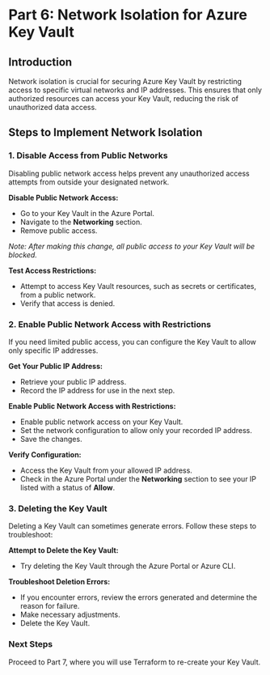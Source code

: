 # Part 6: Network Isolation for Azure Key Vault

## **Introduction**
Network isolation is crucial for securing Azure Key Vault by restricting access to specific virtual networks and IP addresses. This ensures that only authorized resources can access your Key Vault, reducing the risk of unauthorized data access.

## **Steps to Implement Network Isolation**

### **1. Disable Access from Public Networks**

Disabling public network access helps prevent any unauthorized access attempts from outside your designated network.

**Disable Public Network Access:**
- Go to your Key Vault in the Azure Portal.
- Navigate to the **Networking** section.
- Remove public access.

*Note: After making this change, all public access to your Key Vault will be blocked.*

**Test Access Restrictions:**
- Attempt to access Key Vault resources, such as secrets or certificates, from a public network.
- Verify that access is denied.

### **2. Enable Public Network Access with Restrictions**

If you need limited public access, you can configure the Key Vault to allow only specific IP addresses.

**Get Your Public IP Address:**
- Retrieve your public IP address.
- Record the IP address for use in the next step.

**Enable Public Network Access with Restrictions:**
- Enable public network access on your Key Vault.
- Set the network configuration to allow only your recorded IP address.
- Save the changes.

**Verify Configuration:**
- Access the Key Vault from your allowed IP address.
- Check in the Azure Portal under the **Networking** section to see your IP listed with a status of **Allow**.

### **3. Deleting the Key Vault**

Deleting a Key Vault can sometimes generate errors. Follow these steps to troubleshoot:

**Attempt to Delete the Key Vault:**
- Try deleting the Key Vault through the Azure Portal or Azure CLI.

**Troubleshoot Deletion Errors:**
- If you encounter errors, review the errors generated and determine the reason for failure.
- Make necessary adjustments.
- Delete the Key Vault.

### **Next Steps**
Proceed to Part 7, where you will use Terraform to re-create your Key Vault.